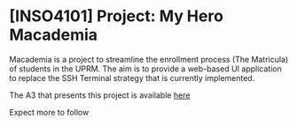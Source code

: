 # [INSO4101] Project: My Hero Macademia
Macademia is a project to streamline the enrollment process (The Matricula) of students in the UPRM. The aim is to provide a web-based UI application to replace the SSH Terminal strategy that is currently implemented.

The A3 that presents this project is available [here](https://github.com/uprm-inso-4101-2020-2021-S1/semester-project-almond-software-llc/blob/master/a3/A3%20Matricula%202.0.docx?raw=true)

Expect more to follow
